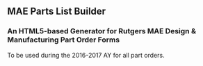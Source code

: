 ## MAE Parts List Builder
### An HTML5-based Generator for Rutgers MAE Design & Manufacturing Part Order Forms

To be used during the 2016-2017 AY for all part orders.
